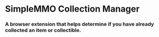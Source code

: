 # SimpleMMO Collection Manager

### A browser extension that helps determine if you have already collected an item or collectible.
